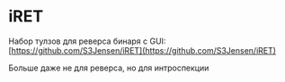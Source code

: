 # iRET

Набор тулзов для реверса бинаря с GUI: [https://github.com/S3Jensen/iRET](https://github.com/S3Jensen/iRET)

Больше даже не для реверса, но для интроспекции


